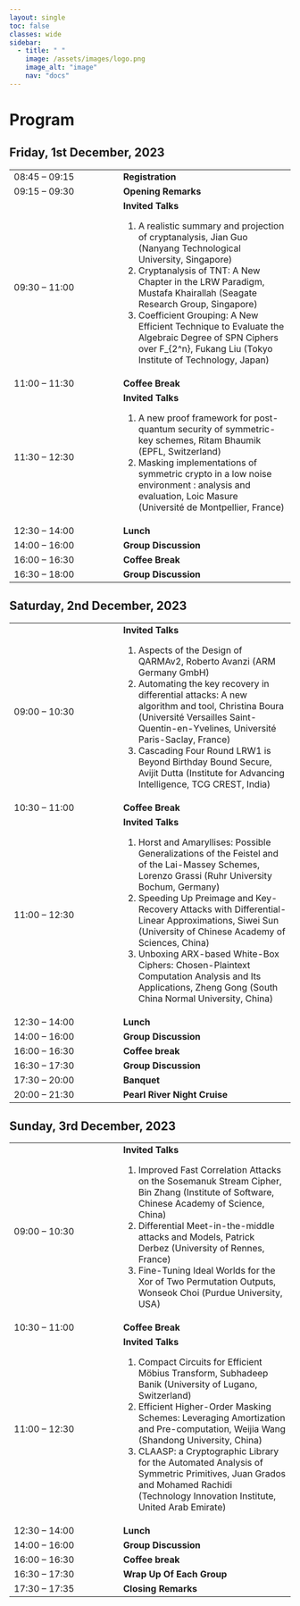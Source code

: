 ```yaml
---
layout: single
toc: false
classes: wide
sidebar:  
  - title: " "   
    image: /assets/images/logo.png
    image_alt: "image"
    nav: "docs"
---
```



# Program 

<!--You can find [here](https://www.google.com) a pdf version of the program.-->

## Friday, 1st December, 2023
<table>
    <tr>
        <td width="180">08:45 – 09:15</td>
        <td><b>Registration</b></td>
    </tr>
    <tr>
        <td>09:15 – 09:30</td>
        <td><b>Opening Remarks</b></td>
    </tr>
    <tr>
        <td>09:30 – 11:00</td>
        <td><b>Invited Talks</b>
          <ol>
          <li>A realistic summary and projection of cryptanalysis, Jian Guo (Nanyang Technological University, Singapore)</li>
          <li>Cryptanalysis of TNT: A New Chapter in the LRW Paradigm, Mustafa Khairallah (Seagate Research Group, Singapore)</li>
          <li>Coefficient Grouping: A New Efficient Technique to Evaluate the Algebraic Degree of SPN Ciphers over F_{2^n}, Fukang Liu (Tokyo Institute of Technology, Japan)</li>
          </ol>
        </td>
    </tr>
    <tr>
        <td>11:00 – 11:30</td>
        <td><b>Coffee Break</b></td>
    </tr>
      <tr>
        <td>11:30 – 12:30</td>
        <td><b>Invited Talks</b>
          <ol>
          <li>A new proof framework for post-quantum security of symmetric-key schemes, Ritam Bhaumik (EPFL, Switzerland)</li>
          <li>Masking implementations of symmetric crypto in a low noise environment : analysis and evaluation, Loic Masure (Université de Montpellier, France)</li>
          </ol>
        </td>
    </tr>
      <tr>
        <td>12:30 – 14:00</td>
        <td><b>Lunch</b></td>
    </tr>
      <tr>
        <td>14:00 – 16:00</td>
        <td><b>Group Discussion</b></td>
    </tr>
      <tr>
        <td>16:00 – 16:30</td>
        <td><b>Coffee Break</b></td>
    </tr>
      <tr>
        <td>16:30 – 18:00</td>
        <td><b>Group Discussion</b></td>
    </tr>
</table>

## Saturday, 2nd December, 2023

<table>
    <tr>
        <td width="180">09:00 – 10:30</td>
        <td><b>Invited Talks</b>
          <ol>
          <li>Aspects of the Design of QARMAv2, Roberto Avanzi (ARM Germany GmbH)</li>
          <li>Automating the key recovery in differential attacks: A new algorithm and tool, Christina Boura (Université Versailles Saint-Quentin-en-Yvelines, Université Paris-Saclay, France)</li>
          <li>Cascading Four Round LRW1 is Beyond Birthday Bound Secure, Avijit Dutta (Institute for Advancing Intelligence, TCG CREST, India)</li>
          </ol>
        </td>
    </tr>
    <tr>
        <td>10:30 – 11:00</td>
        <td><b>Coffee Break</b></td>
    </tr>
      <tr>
        <td>11:00 – 12:30</td>
        <td><b>Invited Talks</b>
          <ol>
          <li>Horst and Amaryllises: Possible Generalizations of the Feistel and of the Lai-Massey Schemes, Lorenzo Grassi (Ruhr University Bochum, Germany)</li>
          <li>Speeding Up Preimage and Key-Recovery Attacks with Differential-Linear Approximations, Siwei Sun (University of Chinese Academy of Sciences, China)</li>
          <li>Unboxing ARX-based White-Box Ciphers: Chosen-Plaintext Computation Analysis and Its Applications, Zheng Gong (South China Normal University, China)</li>
          </ol>
        </td>
    </tr>
      <tr>
        <td>12:30 – 14:00</td>
        <td><b>Lunch</b></td>
    </tr>
      <tr>
        <td>14:00 – 16:00</td>
        <td><b>Group Discussion</b></td>
    </tr>
      <tr>
        <td>16:00 – 16:30</td>
        <td><b>Coffee break</b></td>
    </tr>
      <tr>
        <td>16:30 – 17:30</td>
        <td><b>Group Discussion</b></td>
    </tr>
      <tr>
        <td>17:30 – 20:00</td>
        <td><b>Banquet</b></td>
    </tr>
      <tr>
        <td>20:00 – 21:30</td>
        <td><b>Pearl River Night Cruise</b></td>
    </tr>
</table>

## Sunday, 3rd December, 2023

<table>
    <tr>
        <td width="180">09:00 – 10:30</td>
        <td><b>Invited Talks</b>
          <ol>
          <li>Improved Fast Correlation Attacks on the Sosemanuk Stream Cipher, Bin Zhang (Institute of Software, Chinese Academy of Science, China)</li>
          <li>Differential Meet-in-the-middle attacks and Models, Patrick Derbez (University of Rennes, France)</li>
          <li>Fine-Tuning Ideal Worlds for the Xor of Two Permutation Outputs, Wonseok Choi (Purdue University, USA)</li>
          </ol>
        </td>
    </tr>
    <tr>
        <td>10:30 – 11:00</td>
        <td><b>Coffee Break</b></td>
    </tr>
      <tr>
        <td>11:00 – 12:30</td>
        <td><b>Invited Talks</b>
          <ol>
          <li>Compact Circuits for Efficient Möbius Transform, Subhadeep Banik (University of Lugano, Switzerland)</li>
          <li>Efficient Higher-Order Masking Schemes: Leveraging Amortization and Pre-computation, Weijia Wang (Shandong University, China)</li>
          <li>CLAASP: a Cryptographic Library for the Automated Analysis of Symmetric Primitives, Juan Grados and Mohamed Rachidi (Technology Innovation Institute, United Arab Emirate)</li>
          </ol>
        </td>
    </tr>
      <tr>
        <td>12:30 – 14:00</td>
        <td><b>Lunch</b></td>
    </tr>
      <tr>
        <td>14:00 – 16:00</td>
        <td><b>Group Discussion</b></td>
    </tr>
      <tr>
        <td>16:00 – 16:30</td>
        <td><b>Coffee break</b></td>
    </tr>
      <tr>
        <td>16:30 – 17:30</td>
        <td><b>Wrap Up Of Each Group</b></td>
    </tr>
      <tr>
        <td>17:30 – 17:35</td>
        <td><b>Closing Remarks</b></td>
    </tr>
</table>
